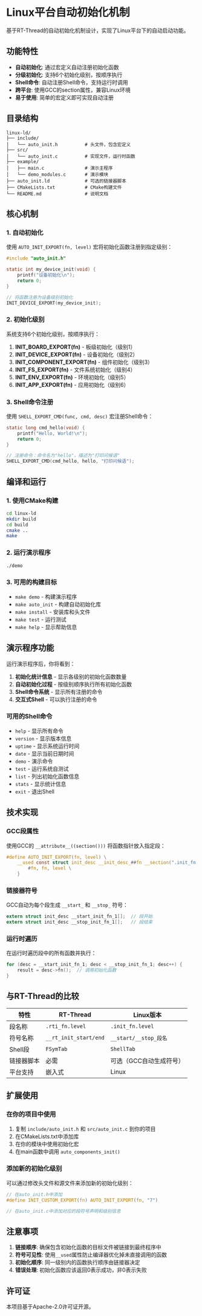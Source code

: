 # Linux平台自动初始化机制

基于RT-Thread的自动初始化机制设计，实现了Linux平台下的自动启动功能。

## 功能特性

- **自动初始化**: 通过宏定义自动注册初始化函数
- **分级初始化**: 支持6个初始化级别，按顺序执行
- **Shell命令**: 自动注册Shell命令，支持运行时调用
- **跨平台**: 使用GCC的section属性，兼容Linux环境
- **易于使用**: 简单的宏定义即可实现自动注册

## 目录结构

```
linux-ld/
├── include/
│   └── auto_init.h          # 头文件，包含宏定义
├── src/
│   └── auto_init.c          # 实现文件，运行时函数
├── example/
│   ├── main.c               # 演示主程序
│   └── demo_modules.c       # 演示模块
├── auto_init.ld             # 可选的链接器脚本
├── CMakeLists.txt           # CMake构建文件
└── README.md                # 说明文档
```

## 核心机制

### 1. 自动初始化

使用 `AUTO_INIT_EXPORT(fn, level)` 宏将初始化函数注册到指定级别：

```c
#include "auto_init.h"

static int my_device_init(void) {
    printf("设备初始化\n");
    return 0;
}

// 将函数注册为设备级别初始化
INIT_DEVICE_EXPORT(my_device_init);
```

### 2. 初始化级别

系统支持6个初始化级别，按顺序执行：

1. **INIT_BOARD_EXPORT(fn)** - 板级初始化（级别1）
2. **INIT_DEVICE_EXPORT(fn)** - 设备初始化（级别2）
3. **INIT_COMPONENT_EXPORT(fn)** - 组件初始化（级别3）
4. **INIT_FS_EXPORT(fn)** - 文件系统初始化（级别4）
5. **INIT_ENV_EXPORT(fn)** - 环境初始化（级别5）
6. **INIT_APP_EXPORT(fn)** - 应用初始化（级别6）

### 3. Shell命令注册

使用 `SHELL_EXPORT_CMD(func, cmd, desc)` 宏注册Shell命令：

```c
static long cmd_hello(void) {
    printf("Hello, World!\n");
    return 0;
}

// 注册命令：命令名为"hello"，描述为"打印问候语"
SHELL_EXPORT_CMD(cmd_hello, hello, "打印问候语");
```

## 编译和运行

### 1. 使用CMake构建

```bash
cd linux-ld
mkdir build
cd build
cmake ..
make
```

### 2. 运行演示程序

```bash
./demo
```

### 3. 可用的构建目标

- `make demo` - 构建演示程序
- `make auto_init` - 构建自动初始化库
- `make install` - 安装库和头文件
- `make test` - 运行测试
- `make help` - 显示帮助信息

## 演示程序功能

运行演示程序后，你将看到：

1. **初始化统计信息** - 显示各级别的初始化函数数量
2. **自动初始化过程** - 按级别顺序执行所有初始化函数
3. **Shell命令系统** - 显示所有注册的命令
4. **交互式Shell** - 可以执行注册的命令

### 可用的Shell命令

- `help` - 显示所有命令
- `version` - 显示版本信息
- `uptime` - 显示系统运行时间
- `date` - 显示当前日期时间
- `demo` - 演示命令
- `test` - 运行系统自测试
- `list` - 列出初始化函数信息
- `stats` - 显示统计信息
- `exit` - 退出Shell

## 技术实现

### GCC段属性

使用GCC的 `__attribute__((section()))` 将函数指针放入指定段：

```c
#define AUTO_INIT_EXPORT(fn, level) \
    __used const struct init_desc __init_desc_##fn __section(".init_fn." level) = { \
        #fn, fn, level \
    }
```

### 链接器符号

GCC自动为每个段生成 `__start_` 和 `__stop_` 符号：

```c
extern struct init_desc __start_init_fn_1[];  // 段开始
extern struct init_desc __stop_init_fn_1[];   // 段结束
```

### 运行时遍历

在运行时遍历段中的所有函数并执行：

```c
for (desc = __start_init_fn_1; desc < __stop_init_fn_1; desc++) {
    result = desc->fn();  // 调用初始化函数
}
```

## 与RT-Thread的比较

| 特性 | RT-Thread | Linux版本 |
|------|-----------|-----------|
| 段名称 | `.rti_fn.level` | `.init_fn.level` |
| 符号名称 | `__rt_init_start/end` | `__start/__stop_段名` |
| Shell段 | `FSymTab` | `ShellTab` |
| 链接器脚本 | 必需 | 可选（GCC自动生成符号）|
| 平台支持 | 嵌入式 | Linux |

## 扩展使用

### 在你的项目中使用

1. 复制 `include/auto_init.h` 和 `src/auto_init.c` 到你的项目
2. 在CMakeLists.txt中添加库
3. 在你的模块中使用初始化宏
4. 在main函数中调用 `auto_components_init()`

### 添加新的初始化级别

可以通过修改头文件和源文件来添加新的初始化级别：

```c
// 在auto_init.h中添加
#define INIT_CUSTOM_EXPORT(fn) AUTO_INIT_EXPORT(fn, "7")

// 在auto_init.c中添加对应的段符号声明和级别信息
```

## 注意事项

1. **链接顺序**: 确保包含初始化函数的目标文件被链接到最终程序中
2. **符号可见性**: 使用`__used`属性防止编译器优化掉未直接调用的函数
3. **初始化顺序**: 同一级别内的函数执行顺序由链接器决定
4. **错误处理**: 初始化函数应该返回0表示成功，非0表示失败

## 许可证

本项目基于Apache-2.0许可证开源。